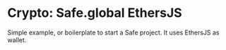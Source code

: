 # Crypto: Safe.global EthersJS

Simple example, or boilerplate to start a Safe project.
It uses EthersJS as wallet.
